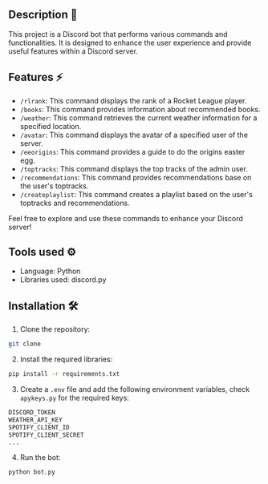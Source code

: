 ## Description 📄

This project is a Discord bot that performs various commands and functionalities. It is designed to enhance the user experience and provide useful features within a Discord server.

## Features ⚡

- `/rlrank`: This command displays the rank of a Rocket League player.
- `/books`: This command provides information about recommended books.
- `/weather`: This command retrieves the current weather information for a specified location.
- `/avatar`: This command displays the avatar of a specified user of the server.
- `/eeorigins`: This command provides a guide to do the origins easter egg.
- `/toptracks`: This command displays the top tracks of the admin user.
- `/recommendations`: This command provides recommendations base on the user's toptracks.
- `/createplaylist`: This command creates a playlist based on the user's toptracks and recommendations.

Feel free to explore and use these commands to enhance your Discord server!

## Tools used ⚙️

- Language: Python
- Libraries used: discord.py

## Installation 🛠
1. Clone the repository:
```bash 
git clone
```
2. Install the required libraries:
```bash
pip install -r requirements.txt
```
3. Create a `.env` file and add the following environment variables, check `apykeys.py` for the required keys:
```bash
DISCORD_TOKEN
WEATHER_API_KEY
SPOTIFY_CLIENT_ID
SPOTIFY_CLIENT_SECRET
...
```
4. Run the bot:
```bash
python bot.py
```



